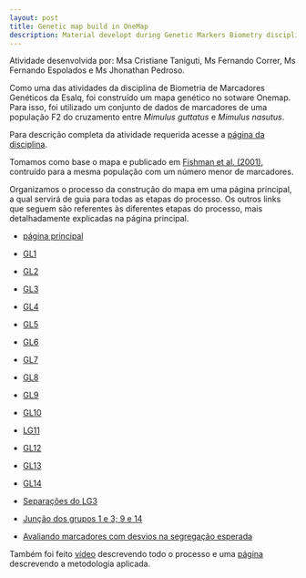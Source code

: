 ```yaml
---
layout: post
title: Genetic map build in OneMap
description: Material developt during Genetic Markers Biometry discipline in ESALQ-USP (in Portuguese)
---
```


Atividade desenvolvida por: Msa Cristiane Taniguti, Ms Fernando Correr, Ms Fernando Espolados e Ms Jhonathan Pedroso.

Como uma das atividades da disciplina de Biometria de Marcadores Genéticos da Esalq, foi construído um mapa genético no sotware Onemap. Para isso, foi utilizado um conjunto de dados de marcadores de uma população F2 do cruzamento entre  _Mimulus guttatus_ e _Mimulus nasutus_.

Para descrição completa da atividade requerida acesse a [página da disciplina](http://augusto-garcia.github.io/Biometria-de-Marcadores/2017/04/25/Aula-6-(Mapas-Gen%C3%A9ticos-IV-Mapas-gen%C3%A9ticos-em-F1-segregante).html).

Tomamos como base o mapa e publicado em [Fishman et al. (2001)](https://www.ncbi.nlm.nih.gov/pmc/articles/PMC1461909/pdf/11779808.pdf), contruído para a mesma população com um número menor de marcadores.

Organizamos o processo da construção do mapa em uma página principal, a qual servirá de guia para todas as etapas do processo. Os outros links que seguem são referentes às diferentes etapas do processo, mais detalhadamente explicadas na página principal.

* [página principal](https://cristianetaniguti.github.io/htmls/mapa_mimulus/mapa_mimulus.html)

* [GL1](https://cristianetaniguti.github.io/htmls/mapa_mimulus/LG1.html)
* [GL2](https://cristianetaniguti.github.io/htmls/mapa_mimulus/LG2.html)
* [GL3](https://cristianetaniguti.github.io/htmls/mapa_mimulus/LG3.html)
* [GL4](https://cristianetaniguti.github.io/htmls/mapa_mimulus/LG4.html)
* [GL5](https://cristianetaniguti.github.io/htmls/mapa_mimulus/LG5.html)
* [GL6](https://cristianetaniguti.github.io/htmls/mapa_mimulus/LG6.html)
* [GL7](https://cristianetaniguti.github.io/htmls/mapa_mimulus/LG7.html)
* [GL8](https://cristianetaniguti.github.io/htmls/mapa_mimulus/LG8.html)
* [GL9](https://cristianetaniguti.github.io/htmls/mapa_mimulus/LG9.html)
* [GL10](https://cristianetaniguti.github.io/htmls/mapa_mimulus/LG10.html)
* [LG11](https://cristianetaniguti.github.io/htmls/mapa_mimulus/LG11.html)
* [GL12](https://cristianetaniguti.github.io/htmls/mapa_mimulus/LG12.html)
* [GL13](https://cristianetaniguti.github.io/htmls/mapa_mimulus/LG13.html)
* [GL14](https://cristianetaniguti.github.io/htmls/mapa_mimulus/LG14.html)

* [Separações do LG3](https://cristianetaniguti.github.io/htmls/mapa_mimulus/LG3.html)
* [Junção dos grupos 1 e 3; 9 e 14](https://cristianetaniguti.github.io/htmls/mapa_mimulus/passo2.html)
* [Avaliando marcadores com desvios na segregação esperada](https://cristianetaniguti.github.io/htmls/mapa_mimulus/passo3.html)

Também foi feito [vídeo](https://youtu.be/RlaNkBqPEc4) descrevendo todo o processo e uma [página](https://cristianetaniguti.github.io/htmls/mapa_mimulus/material_methods.pdf) descrevendo a metodologia aplicada.
